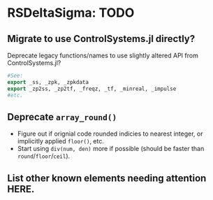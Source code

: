 # RSDeltaSigma: TODO

## Migrate to use ControlSystems.jl directly?
Deprecate legacy functions/names to use slightly altered API from ControlSystems.jl?
```julia
#See:
export _ss, _zpk, _zpkdata
export _zp2ss, _zp2tf, _freqz, _tf, _minreal, _impulse
#etc.
```

## Deprecate `array_round()`
 - Figure out if orignial code rounded indicies to nearest integer, or implicitly applied `floor()`, etc.
 - Start using `div(num, den)` more if possible (should be faster than `round`/`floor`/`ceil`).

## List other known elements needing attention HERE.

